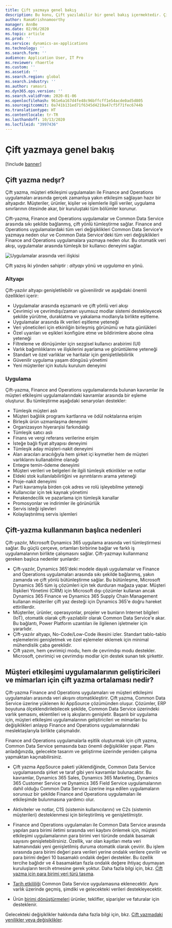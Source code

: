 ```yaml
---
title: Çift yazmaya genel bakış
description: Bu konu, Çift yazılabilir bir genel bakış içermektedir. Çift yazım, Microsoft Dynamics 365 modele dayalı uygulamalar ve Finance and Operations uygulamalar arasında yakın zamanda gerçek zamanlı etkileşim sağlayan bir altyapıdır.
author: RamaKrishnamoorthy
manager: AnnBe
ms.date: 02/06/2020
ms.topic: article
ms.prod: ''
ms.service: dynamics-ax-applications
ms.technology: ''
ms.search.form: ''
audience: Application User, IT Pro
ms.reviewer: rhaertle
ms.custom: ''
ms.assetid: ''
ms.search.region: global
ms.search.industry: ''
ms.author: ramasri
ms.dyn365.ops.version: ''
ms.search.validFrom: 2020-01-06
ms.openlocfilehash: 961e6a167d4fe48c96bffcff1e54acde0ad5d805
ms.sourcegitcommit: 0a741b131ed71f6345d4219a47cf5f71fec6744b
ms.translationtype: HT
ms.contentlocale: tr-TR
ms.lasthandoff: 10/13/2020
ms.locfileid: "3997436"
---
```

# <a name="dual-write-overview"></a>Çift yazmaya genel bakış

[!include [banner](../../includes/banner.md)]



## <a name="what-is-dual-write"></a>Çift yazma nedşr?

Çift yazma, müşteri etkileşimi uygulamaları ile Finance and Operations uygulamaları arasında gerçek zamanlıya yakın etkileşim sağlayan hazır bir altyapıdır. Müşteriler, ürünler, kişiler ve işlemlerle ilgili veriler, uygulama sınırlarının ötesinde akar, bir kuruluştaki tüm bölümler korunur.

Çift-yazma, Finance and Operations uygulamalar ve Common Data Service arasında sıkı şekilde bağlanmış, çift yönlü tümleştirme sağlar. Finance and Operations uygulamalardaki tüm veri değişiklikleri Common Data Service'e yazmaya neden olur ve Common Data Service'deki tüm veri değişiklikleri Finance and Operations uygulamalara yazmaya neden olur. Bu otomatik veri akışı, uygulamalar arasında tümleşik bir kullanıcı deneyimi sağlar.

![Uygulamalar arasında veri ilişkisi](media/dual-write-overview.jpg)

Çift yazıış iki yönden sahiptir : *altyapı* yönü ve *uygulama* en yönü.

### <a name="infrastructure"></a>Altyapı

Çift-yazılır altyapı genişletilebilir ve güvenilirdir ve aşağıdaki önemli özellikleri içerir:

+ Uygulamalar arasında eşzamanlı ve çift yönlü veri akışı
+ Çevrimiçi ve çevrimdışı/zaman uyumsuz modlar sistemi destekleyecek şekilde yürütme, duraklatma ve yakalama modlarıyla birlikte eşitleme.
+ Uygulamalar arasında ilk verileri eşitleme yeteneği
+ Veri yöneticileri için etkinliğin birleşmiş görünümü ve hata günlükleri
+ Özel uyarıları ve eşikleri konfigüre etme ve bildirimlere abone olma yeteneği
+ Filtreleme ve dönüşümler için sezgisel kullanıcı arabirimi (UI)
+ Varlık bağımlılıklarını ve ilişkilerini ayarlama ve görüntüleme yeteneği
+ Standart ve özel varlıklar ve haritalar için genişletilebilirlik
+ Güvenilir uygulama yaşam döngüsü yönetimi
+ Yeni müşteriler için kutulu kurulum deneyimi

### <a name="application"></a>Uygulama

Çift-yazma, Finance and Operations uygulamalarında bulunan kavramlar ile müşteri etkileşimi uygulamalarındaki kavramlar arasında bir eşleme oluşturur. Bu tümleştirme aşağıdaki senaryoları destekler:

+ Tümleşik müşteri aslı
+ Müşteri bağlılık programı kartlarına ve ödül noktalarına erişim
+ Birleşik ürün uzmanlaşma deneyimi
+ Organizasyon hiyerarşisi farkındalığı
+ Tümleşik satıcı aslı
+ Finans ve vergi referans verilerine erişim
+ İsteğe bağlı fiyat altyapısı deneyimi
+ Tümleşik aday müşteri-nakit deneyimi
+ Alan aracıları aracılığıyla hem şirket içi kıymetler hem de müşteri varlıklarını kullanabilme olanağı
+ Entegre temin-ödeme deneyimi
+ Müşteri verileri ve belgeleri ile ilgili tümleşik etkinlikler ve notlar
+ Eldeki stok kullanılabilirliğini ve ayrıntılarını arama yeteneği
+ Proje-nakit deneyimi
+ Parti kavramıyla birden çok adres ve rolü işleyebilme yeteneği
+ Kullanıcılar için tek kaynak yönetimi
+ Perakendecilik ve pazarlama için tümleşik kanallar
+ Promosyonlar ve indirimler ile görünürlük
+ Servis isteği işlevleri
+ Kolaylaştırılmış servis işlemleri

## <a name="top-reasons-to-use-dual-write"></a>Çift-yazma kullanmanın başlıca nedenleri

Çift-yazılır, Microsoft Dynamics 365 uygulama arasında veri tümleştirmesi sağlar. Bu güçlü çerçeve, ortamları birbirine bağlar ve farklı iş uygulamalarının birlikte çalışmasını sağlar. Çift-yazmayı kullanmanız gereken başlıca nedenler şunlardır:

+ Çift-yazılır, Dynamics 365'deki modele dayalı uygulamalar ve Finance and Operations uygulamaları arasında sıkı şekilde bağlanmış, yakın zamanda ve çift yönlü bütünleştirme sağlar. Bu bütünleşme, Microsoft Dynamics 365 tüm iş çözümleri için tek durduran mağaza yapar. Müşteri İlişkileri Yönetimi (CRM) için Microsoft dışı çözümler kullanan ancak Dynamics 365 Finance ve Dynamics 365 Supply Chain Management kullanan müşteriler çift yaz desteği için Dynamics 365'e doğru hareket ettirillerdir.
+ Müşteriler, ürünler, operasyonlar, projeler ve bunların Internet bilgileri (IoT), otomatik olarak çift-yazılabilir olarak Common Data Service'e akar. Bu bağlantı, Power Platform uzantıları ile ilgilenen işletmeler için yararlıdır.
+ Çift-yazılır altyapı, No-Code/Low-Code ilkesini izler. Standart tablo-tablo eşlemelerini genişletmek ve özel eşlemeler eklemek için minimal mühendislik çaba gereklidir.
+ Çift yazım, hem çevrimiçi modu, hem de çevrimdışı modu destekler. Microsoft, çevrimiçi ve çevrimdışı modlar için destek sunan tek şirkettir.

## <a name="what-does-dual-write-mean-for-developers-and-architects-of-customer-engagement-apps"></a><a id="developer-architect"></a>Müşteri etkileşimi uygulamalarının geliştiricileri ve mimarları için çift yazma ortalaması nedir?

Çift-yazma Finance and Operations uygulamaları ve müşteri etkileşimi uygulamaları arasında veri akışını otomatikleştirir. Çift yazma, Common Data Service üzerine yüklenen iki AppSource çözümünden oluşur. Çözümler, ERP boyutuna ölçeklendirilebilecek şekilde, Common Data Service üzerindeki varlık şemasını, eklentileri ve iş akışlarını genişletir. Başarılı bir uygulama için, müşteri etkileşimi uygulamalarının geliştiricileri ve mimarları bu değişiklikleri anlayıp Finance and Operations uygulamalarındaki meslektaşlarıyla birlikte çalışmalıdır.

Finance and Operations uygulamalarla eşitlik oluşturmak için çift yazma, Common Data Service şemasında bazı önemli değişiklikler yapar. Planı anladığınızda, gelecekte tasarım ve geliştirme üzerinde yeniden çalışma yapmaktan kaçınabilirsiniz.

+ Çift yazma AppSource paketi yüklendiğinde, Common Data Service uygulamasında şirket ve taraf gibi yeni kavramlar bulunacaktır. Bu kavramlar, Dynamics 365 Sales, Dynamics 365 Marketing, Dynamics 365 Customer Service ve Dynamics 365 Field Service uygulamalarının dahil olduğu Common Data Service üzerine inşa edilen uygulamaların sorunsuz bir şekilde Finance and Operations uygulamaları ile etkileşimde bulunmasına yardımcı olur.

+ Aktiviteler ve notlar, C1S (sistemin kullanıcılarını) ve C2s (sistemin müşterileri) desteklenmesi için birleştirilmiş ve genişletilmiştir.

+ Finance and Operations uygulamaları ile Common Data Service arasında yapılan para birimi iletimi sırasında veri kaybını önlemek için, müşteri etkileşimi uygulamalarının para birimi veri türünde ondalık basamak sayısını genişletebilirsiniz. Özellik, var olan kayıtları meta veri katmanındaki yeni genişletilmiş duruma otomatik olarak çevirir. Bu işlem sırasında para birimi değeri para verileri yerine ondalık verilere çevrilir ve para birimi değeri 10 basamaklı ondalık değeri destekler. Bu özellik tercihe bağlıdır ve 4 basamaktan fazla ondalık değere ihtiyaç duymayan kuruluşların tercih etmesine gerek yoktur. Daha fazla bilgi için, bkz. [Çift yazma için para birimi veri türü taşıma](currrency-decimal-places.md).

+ [Tarih etkililiği](../../dev-tools/date-effectivity.md) Common Data Service uygulamasına eklenecektir. Aynı varlık üzerinde geçmiş, şimdiki ve gelecekteki verileri destekleyecektir.

+ Ürün [birimi dönüştürmeleri](../../../../supply-chain/pim/tasks/manage-unit-measure.md) ürünler, teklifler, siparişler ve faturalar için desteklenir.

Gelecekteki değişiklikler hakkında daha fazla bilgi için, bkz. [Çift yazmadaki yenilikler veya değişiklikler](whats-new-dual-write.md).

